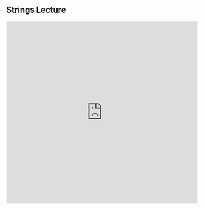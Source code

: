 ## Strings Lecture

<iframe src="https://player.vimeo.com/video/207348476" width="100%" height="480" frameborder="0" webkitallowfullscreen mozallowfullscreen allowfullscreen></iframe>
